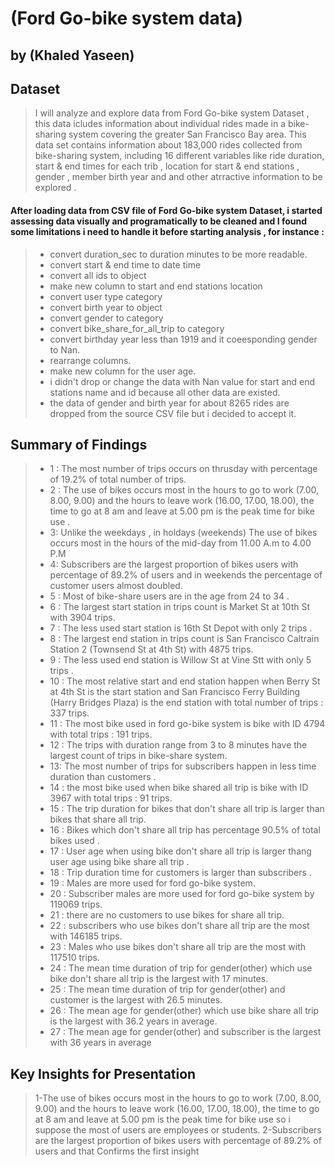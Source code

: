 # (Ford Go-bike system data)
## by (Khaled Yaseen)


## Dataset

> I will analyze and explore data from Ford Go-bike system Dataset , this data icludes information about individual rides made in a bike-sharing system covering the greater San Francisco Bay area. 
This data set contains information about 183,000 rides collected from bike-sharing system, including 16 different variables like ride duration, start & end times for each trib , location for start & end stations , gender , member birth year and and other atrractive information to be explored .


#### After loading data from CSV file of Ford Go-bike system Dataset, i started assessing data visually and programatically to be cleaned and I found some limitations i need to handle it before starting analysis , for instance : 

>- convert duration_sec to duration minutes to be more readable.
>- convert start & end time to date time
>- convert all ids to object
>- make new column to start and end stations location
>- convert user type category
>- convert birth year to object
>- convert gender to category
>- convert bike_share_for_all_trip to category
>- convert birthday year less than 1919 and it coeesponding gender to Nan.
>- rearrange columns.
>- make new column for the user age.
>- i didn't drop or change the data with Nan value for start and end stations name and id because all other data are existed.
>- the data of gender and birth year for about 8265 rides are dropped from the source CSV file but i decided to accept it.


## Summary of Findings

> - 1 : The most number of trips occurs on thrusday with percentage of 19.2% of total number of trips.
>- 2 : The use of bikes occurs most in the hours to go to work (7.00, 8.00, 9.00) and the hours to leave work (16.00, 17.00, 18.00), the time to go at 8 am and leave at 5.00 pm is the peak time for bike use .
>- 3: Unlike the weekdays , in holdays (weekends) The use of bikes occurs most in the hours of the mid-day from 11.00 A.m to 4.00 P.M
>- 4: Subscribers are the largest proportion of bikes users with percentage of 89.2% of users and in weekends the percentage of customer users almost doubled. 
>- 5 : Most of bike-share users are in the age from 24 to 34  .
>- 6 : The largest start station in trips count is Market St at 10th St  with 3904 trips.
>- 7 : The less used start station is 16th St Depot  with only 2 trips .
>- 8 : The largest end station in trips count is San Francisco Caltrain Station 2  (Townsend St at 4th St)  with 4875 trips.
>- 9 : The less used end station is Willow St at Vine Stt  with only 5 trips  .
>- 10 : The most relative start and end station happen when Berry St at 4th St  is the start station and San Francisco Ferry Building (Harry Bridges Plaza) is the end station with total number of trips : 337 trips. 
>- 11 : The most bike used in ford go-bike system is bike with ID 4794 with total trips : 191 trips.
>- 12 : The trips with duration range from 3 to 8 minutes have the largest count of trips in bike-share system.
>- 13: The most number of trips for subscribers happen in less time duration than customers  .
>- 14 : the most bike used when bike shared all trip is bike with ID 3967 with total trips : 91 trips.
>- 15 : The trip duration for bikes that don't share all trip is larger than bikes that share all trip.
>- 16 : Bikes which don't share all trip has percentage 90.5% of total bikes used .
>- 17 : User age when using bike don't share all trip is larger thang user age using bike share all trip .
>- 18 : Trip duration time for customers is larger than subscribers .
>- 19 : Males are more used for ford go-bike system.
>- 20 : Subscriber males are more used for ford go-bike system by 119069 trips.
>- 21 : there are no customers to use bikes for share all trip.
>- 22 :  subscribers who use bikes don't share all trip are the most with 146185 trips.
>- 23 : Males who use bikes don't share all trip are the most with 117510 trips.
>- 24 : The mean time duration of trip for gender(other) which use bike don't share all trip is the largest with 17 minutes.
>- 25 : The mean time duration of trip for gender(other) and  customer is the largest with 26.5 minutes.
>- 26 : The mean age for gender(other) which use bike share all trip is the largest with 36.2 years in average.
>- 27 : The mean age for gender(other) and subscriber is the largest with 36 years in average


## Key Insights for Presentation

> 1-The use of bikes occurs most in the hours to go to work (7.00, 8.00, 9.00) and the hours to leave work (16.00, 17.00, 18.00), the time to go at 8 am and leave at 5.00 pm is the peak time for bike use so i suppose the most of users are employees or students.
> 2-Subscribers are the largest proportion of bikes users with percentage of 89.2% of users and that Confirms the first insight 
